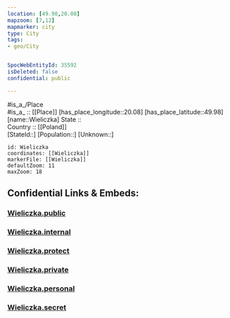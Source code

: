 ```yaml
---
location: [49.98,20.08] 
mapzoom: [7,12] 
mapmarker: city 
type: City
tags:
- geo/City


SpocWebEntityId: 35592
isDeleted: false
confidential: public

---
```

#is_a_/Place  
#is_a_ :: [[Place]] 
[has_place_longitude::20.08] 
[has_place_latitude::49.98] 
[name::Wieliczka] 
State ::  
Country :: [[Poland]]  
[StateId::] 
[Population::] 
[Unknown::] 


```leaflet
id: Wieliczka
coordinates: [[Wieliczka]] 
markerFile: [[Wieliczka]] 
defaultZoom: 11 
maxZoom: 18
```


## Confidential Links & Embeds: 

### [Wieliczka.public](/_public/\Earth\Continent\Europe\Europe~East\Poland\Provinces~Poland\Lesser_Poland\CityWieliczka.public.md) 

### [Wieliczka.internal](/_internal/\Earth\Continent\Europe\Europe~East\Poland\Provinces~Poland\Lesser_Poland\CityWieliczka.internal.md) 

### [Wieliczka.protect](/_protect/\Earth\Continent\Europe\Europe~East\Poland\Provinces~Poland\Lesser_Poland\CityWieliczka.protect.md) 

### [Wieliczka.private](/_private/\Earth\Continent\Europe\Europe~East\Poland\Provinces~Poland\Lesser_Poland\CityWieliczka.private.md) 

### [Wieliczka.personal](/_personal/\Earth\Continent\Europe\Europe~East\Poland\Provinces~Poland\Lesser_Poland\CityWieliczka.personal.md) 

### [Wieliczka.secret](/_secret/\Earth\Continent\Europe\Europe~East\Poland\Provinces~Poland\Lesser_Poland\CityWieliczka.secret.md)

